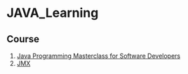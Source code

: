 # JAVA_Learning

## Course

1. [Java Programming Masterclass for Software Developers](https://www.udemy.com/course/java-the-complete-java-developer-course/)
2. [JMX](https://www.youtube.com/watch?v=aKGYa6Y9r60)
